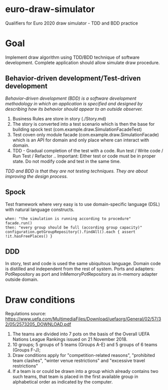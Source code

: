 # euro-draw-simulator
Qualifiers for Euro 2020 draw simulator - TDD and BDD practice

# Goal
Implement draw algorithm using TDD/BDD technique of software development. 
Complete application should allow simulate draw procedure.

## Behavior-driven development/Test-driven development
_Behavior-driven development (BDD) is a software development methodology in which an application is specified 
and designed by describing how its behavior should appear to an outside observer._
1. Business Rules are store in story (./Story.md)
2. The story is converted into a test scenario which is then the base for building 
spock test (com.example.draw.SimulationFacadeTest)
3. Test coven only module facade (com.example.draw.SimulationFacade) which is an API for domain 
and only place where can interact with domain. 
4. TDD - Gradual completion of the test with a code. Run test / Write code / Run Test / Refactor ..
Important: Either test or code must be in proper state. Do not modify code and test in the same time. 
  
_TDD and BDD is that they are not testing techniques. They are about improving the design process._

## Spock
Test framework where very easy is to use domain-specific language (DSL) with natural language constructs.

```
when: "the simulation is running according to procedure"
facade.run()
then: "every group should be full (according group capacity)"
configuration.getGroupRepository().findAll().each { assert !it.hasFreePlaces() }
```
## DDD
In story, test and code is used the same ubiquitous language. Domain code is distilled and independent from
the rest of system. 
Ports and adapters: PotRepository as port and InMemoryPotRepository as in-memory adapter outside domain.

# Draw conditions

Regulations source: https://www.uefa.com/MultimediaFiles/Download/uefaorg/General/02/57/32/05/2573205_DOWNLOAD.pdf

1.	The teams are divided into 7 pots on the basis of the Overall UEFA Nations League Rankings issued on 21 November 2018.
2.	10 groups; 5 groups of 5 teams (Groups A-E) and 5 groups of 6 teams (Groups F-J);
3.	Draw conditions apply for "competition-related reasons", "prohibited team clashes", "winter venue restrictions" 
and "excessive travel restrictions"
4.	If a team is or could be drawn into a group which already contains two such teams, that team is placed in the 
first available group in alphabetical order as indicated by the computer.


